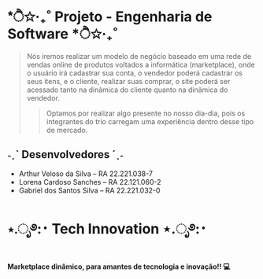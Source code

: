 # *ੈ✩‧₊˚   Projeto - Engenharia de Software   *ੈ✩‧₊˚

> Nós iremos realizar um modelo de negócio baseado em uma
rede de vendas online de produtos voltados a informática
(marketplace), onde o usuário irá cadastrar sua conta, o
vendedor poderá cadastrar os seus itens, e o cliente, realizar
suas comprar, o site poderá ser acessado tanto na dinâmica do
cliente quanto na dinâmica do vendedor.
>> Optamos por realizar algo presente no nosso dia-dia, pois os
integrantes do trio carregam uma experiência dentro desse tipo
de mercado.


## ˗ˏˋ Desenvolvedores ´ˎ˗
* Arthur Veloso da Silva – RA 22.221.038-7
* Lorena Cardoso Sanches – RA 22.121.060-2
* Gabriel dos Santos Silva – RA 22.221.032-0



# ⋆.ೃ࿔:･ Tech Innovation ⋆.ೃ࿔:･
**Marketplace dinâmico, para amantes de tecnologia e inovação!! 💻**

